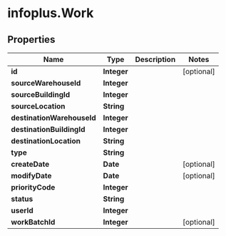# infoplus.Work

## Properties
Name | Type | Description | Notes
------------ | ------------- | ------------- | -------------
**id** | **Integer** |  | [optional] 
**sourceWarehouseId** | **Integer** |  | 
**sourceBuildingId** | **Integer** |  | 
**sourceLocation** | **String** |  | 
**destinationWarehouseId** | **Integer** |  | 
**destinationBuildingId** | **Integer** |  | 
**destinationLocation** | **String** |  | 
**type** | **String** |  | 
**createDate** | **Date** |  | [optional] 
**modifyDate** | **Date** |  | [optional] 
**priorityCode** | **Integer** |  | 
**status** | **String** |  | 
**userId** | **Integer** |  | 
**workBatchId** | **Integer** |  | [optional] 


